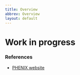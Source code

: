 ```yaml
---
title: Overview
abbrev: Overview
layout: default
---
```


# Work in progress

### References

- [PHENIX website](https://www.phenix.bnl.gov/)
